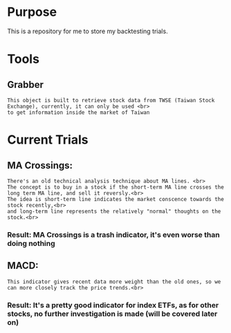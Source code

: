 # Purpose
This is a repository for me to store my backtesting trials.

# Tools
## Grabber
    This object is built to retrieve stock data from TWSE (Taiwan Stock Exchange), currently, it can only be used <br>
    to get information inside the market of Taiwan

# Current Trials
## MA Crossings:<br>
    There's an old technical analysis technique about MA lines. <br>
    The concept is to buy in a stock if the short-term MA line crosses the long term MA line, and sell it reversly.<br>
    The idea is short-term line indicates the market conscence towards the stock recently,<br>
    and long-term line represents the relatively "normal" thoughts on the stock.<br>
### Result: MA Crossings is a trash indicator, it's even worse than doing nothing<br>
## MACD:<br>
    This indicator gives recent data more weight than the old ones, so we can more closely track the price trends.<br>
### Result: It's a pretty good indicator for index ETFs, as for other stocks, no further investigation is made (will be covered later on)
